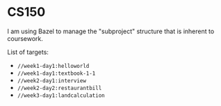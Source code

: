 # CS150

I am using Bazel to manage the "subproject" structure that is inherent to
coursework.

List of targets:
- `//week1-day1:helloworld`
- `//week1-day1:textbook-1-1`
- `//week2-day1:interview`
- `//week2-day2:restaurantbill`
- `//week3-day1:landcalculation`
